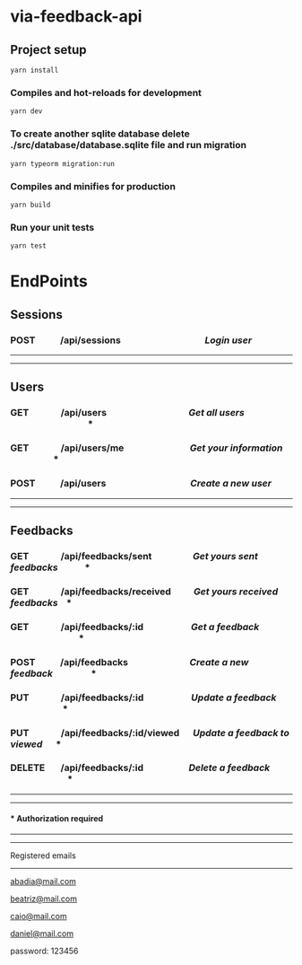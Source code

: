 # via-feedback-api

## Project setup
```
yarn install
```

### Compiles and hot-reloads for development
```
yarn dev
```

### To create another sqlite database delete ./src/database/database.sqlite file and run migration
```
yarn typeorm migration:run
```

### Compiles and minifies for production
```
yarn build
```

### Run your unit tests
```
yarn test
```

#

# EndPoints

## Sessions

### **POST** &emsp;&emsp;&nbsp; /api/sessions &emsp;&emsp;&emsp;&emsp;&emsp;&emsp;&emsp;&emsp;&nbsp;&nbsp;&nbsp; *Login user*

---
---

## Users

### **GET** &emsp;&emsp;&emsp; /api/users &emsp;&emsp;&emsp;&emsp;&emsp;&emsp;&emsp;&emsp;&nbsp;&nbsp; *Get all users* &emsp;&emsp;&emsp;&emsp;&emsp;&emsp;&emsp;&emsp;&nbsp; *

### **GET** &emsp;&emsp;&emsp; /api/users/me &emsp;&emsp;&emsp;&emsp;&emsp;&emsp;&nbsp;&nbsp;&nbsp; *Get your information* &emsp;&emsp;&emsp;&emsp;&nbsp;&nbsp; *

### **POST** &emsp;&emsp;&nbsp; /api/users &emsp;&emsp;&emsp;&emsp;&emsp;&emsp;&emsp;&emsp;&nbsp;&nbsp;&nbsp; *Create a new user*

---
---

## Feedbacks

### **GET** &emsp;&emsp;&emsp; /api/feedbacks/sent &emsp;&emsp;&emsp;&emsp; *Get yours sent feedbacks* &emsp;&emsp;&nbsp;&nbsp; *

### **GET** &emsp;&emsp;&emsp; /api/feedbacks/received &emsp;&emsp; *Get yours received feedbacks* &nbsp;&nbsp; *

### **GET** &emsp;&emsp;&emsp; /api/feedbacks/:id &emsp;&emsp;&emsp;&emsp;&nbsp;&nbsp;&nbsp; *Get a feedback* &emsp;&emsp;&emsp;&emsp;&emsp;&emsp;&emsp;&nbsp; *

### **POST** &emsp;&emsp;&nbsp; /api/feedbacks &emsp;&emsp;&emsp;&emsp;&emsp;&emsp;&nbsp; *Create a  new feedback* &emsp;&emsp;&emsp;&nbsp;&nbsp;&nbsp; *

### **PUT** &emsp;&emsp;&emsp; /api/feedbacks/:id &emsp;&emsp;&emsp;&emsp;&nbsp;&nbsp;&nbsp; *Update a feedback* &emsp;&emsp;&emsp;&emsp;&emsp;&nbsp;&nbsp; *

### **PUT** &emsp;&emsp;&emsp; /api/feedbacks/:id/viewed &emsp; *Update a feedback to viewed* &emsp; *

### **DELETE** &emsp;&nbsp; /api/feedbacks/:id &emsp;&emsp;&emsp;&emsp;&nbsp;&nbsp; *Delete a feedback* &emsp;&emsp;&emsp;&emsp;&emsp;&emsp; *
---
---

#### * Authorization required

---
---

Registered emails

---

abadia@mail.com

beatriz@mail.com

caio@mail.com

daniel@mail.com

password: 123456

